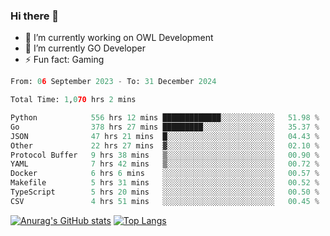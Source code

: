 ### Hi there 👋 

- 🔭 I’m currently working on OWL Development
- 🌱 I’m currently GO Developer
-  ⚡ Fun fact: Gaming
  
  <!--
- 👯 I’m looking to collaborate on ...
- 🤔 I’m looking for help with ...
- 💬 Ask me about ...
- 📫 How to reach me: ...
- 😄 Pronouns: ...
-->

<!--START_SECTION:waka-->

```python
From: 06 September 2023 - To: 31 December 2024

Total Time: 1,070 hrs 2 mins

Python            556 hrs 12 mins █████████████░░░░░░░░░░░░   51.98 %
Go                378 hrs 27 mins █████████░░░░░░░░░░░░░░░░   35.37 %
JSON              47 hrs 21 mins  █░░░░░░░░░░░░░░░░░░░░░░░░   04.43 %
Other             22 hrs 27 mins  ▓░░░░░░░░░░░░░░░░░░░░░░░░   02.10 %
Protocol Buffer   9 hrs 38 mins   ▒░░░░░░░░░░░░░░░░░░░░░░░░   00.90 %
YAML              7 hrs 42 mins   ▒░░░░░░░░░░░░░░░░░░░░░░░░   00.72 %
Docker            6 hrs 6 mins    ░░░░░░░░░░░░░░░░░░░░░░░░░   00.57 %
Makefile          5 hrs 31 mins   ░░░░░░░░░░░░░░░░░░░░░░░░░   00.52 %
TypeScript        5 hrs 20 mins   ░░░░░░░░░░░░░░░░░░░░░░░░░   00.50 %
CSV               4 hrs 51 mins   ░░░░░░░░░░░░░░░░░░░░░░░░░   00.45 %
```

<!--END_SECTION:waka-->

[![Anurag's GitHub stats](https://github-readme-stats.vercel.app/api?username=aebalz&show_icons=true&theme=codeSTACKr)](https://github.com/anuraghazra/github-readme-stats)
[![Top Langs](https://github-readme-stats.vercel.app/api/top-langs/?username=aebalz&layout=compact&card_width=350&theme=codeSTACKr)](https://github.com/anuraghazra/github-readme-stats)
<!-- [![Readme Card](https://github-readme-stats.vercel.app/api/pin/?username=aebalz&repo=go-gin-gone&show_owner=true)](https://github.com/anuraghazra/github-readme-stats)-->
